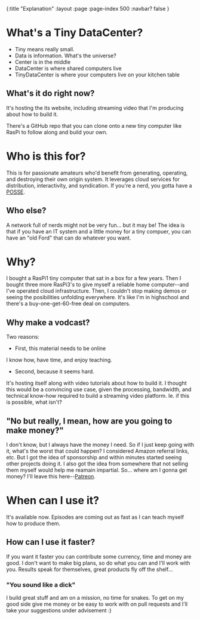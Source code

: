 {:title "Explanation"
 :layout :page
 :page-index 500
 :navbar? false
 }

# What's a Tiny DataCenter?

* Tiny means really small.
* Data is information. What's the universe?
* Center is in the middle
* DataCenter is where shared computers live
* TinyDataCenter is where your computers live on your kitchen table

## What's it do right now?

It's hosting the its website, including streaming video that I'm producing about how to build it.

There's a GitHub repo that you can clone onto a new tiny computer like RasPi to follow along and build your own.

# Who is this for?

This is for passionate amateurs who'd benefit from generating, operating, and destroying their own origin system. It leverages cloud services for distribution, interactivity, and syndication. If you're a nerd, you gotta have a [POSSE](https://indieweb.org/wiki/index.php?title=POSSE&action=edit).

## Who else?

A network full of nerds might not be very fun... but it may be! The idea is that if you have an IT system and a little money for a tiny compuer, you can have an "old Ford" that can do whatever you want. 

# Why?

I bought a RasPi1 tiny computer that sat in a box for a few years. Then I bought three more RasPi3's to give myself a reliable home computer--and I've operated cloud infrastructure. Then, I couldn't stop making demos or seeing the posibilities unfolding everywhere. It's like I'm in highschool and there's a buy-one-get-60-free deal on computers.

## Why make a vodcast?

Two reasons:

* First, this material needs to be online

I know how, have time, and enjoy teaching.

* Second, because it seems hard.

It's hosting itself along with video tutorials about how to build it. I thought this would be a convincing use case, given the processing, bandwidth, and technical know-how required to build a streaming video platform. Ie. if this is possible, what isn't?


## "No but really, I mean, how are you going to make money?"

I don't know, but I always have the money I need. So if I just keep going with it, what's the worst that could happen? I considered Amazon referral links, etc. But I got the idea of sponsorship and within minutes started seeing other projects doing it. I also got the idea from somewhere that not selling them myself would help me reamain impartial. So... where am I gonna get money? I'll leave this here--[Patreon](https://patreon.com/harlanji).

# When can I use it?

It's available now. Episodes are coming out as fast as I can teach myself how to produce them.


## How can I use it faster?

If you want it faster you can contribute some currency, time and money are good. I don't want to make big plans, so do what you can and I'll work with you. Results speak for themselves, great products fly off the shelf... 

### "You sound like a dick"

I build great stuff and am on a mission, no time for snakes. To get on my good side give me money or be easy to work with on pull requests and I'll take your suggestions under advisement :)
